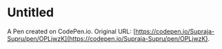# Untitled

A Pen created on CodePen.io. Original URL: [https://codepen.io/Supraja-Supru/pen/OPLjwzK](https://codepen.io/Supraja-Supru/pen/OPLjwzK).

